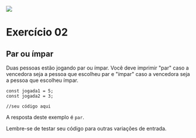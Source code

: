 ![](https://i.imgur.com/xG74tOh.png)

# Exercício 02

## Par ou ímpar

Duas pessoas estão jogando par ou ímpar. Você deve imprimir "par" caso a vencedora seja a pessoa que escolheu par e "ímpar" caso a vencedora seja a pessoa que escolheu ímpar.

```javascript=
const jogada1 = 5;
const jogada2 = 3;

//seu código aqui

```

A resposta deste exemplo é `par`.

Lembre-se de testar seu código para outras variações de entrada.